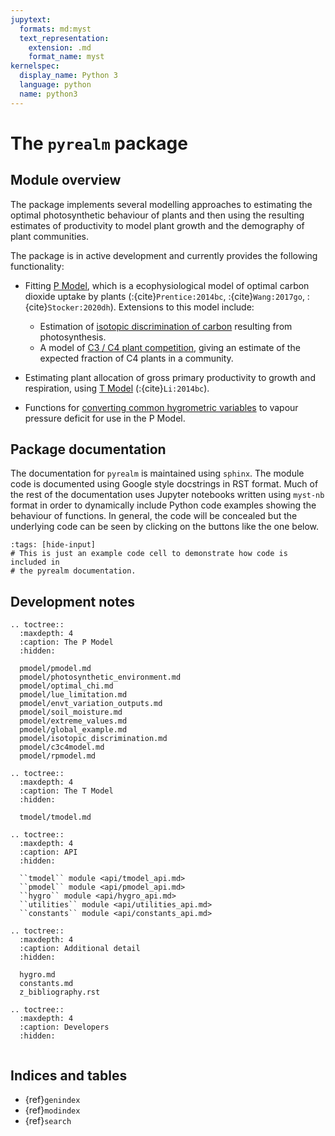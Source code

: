 ```yaml
---
jupytext:
  formats: md:myst
  text_representation:
    extension: .md
    format_name: myst
kernelspec:
  display_name: Python 3
  language: python
  name: python3
---
```


# The `pyrealm` package

## Module overview

The package implements several modelling approaches to estimating the optimal
photosynthetic behaviour of plants and then using the resulting estimates of
productivity to model plant growth and the demography of plant communities.

The package is in active development and currently provides the following functionality:

* Fitting [P Model](pmodel/pmodel), which is a ecophysiological model of optimal carbon
  dioxide uptake by plants (:{cite}`Prentice:2014bc`, :{cite}`Wang:2017go`,
  :{cite}`Stocker:2020dh`). Extensions to this model include:

  * Estimation of [isotopic discrimination of
    carbon](pmodel/isotopic_discrimination.md) resulting from photosynthesis.
  * A model of [C3 / C4 plant competition](pmodel/c3c4model), giving an estimate of
    the expected fraction of C4 plants in a community.

* Estimating plant allocation of gross primary productivity to growth and respiration,
  using [T Model](tmodel/tmodel) (:{cite}`Li:2014bc`).
* Functions for [converting common hygrometric variables](./hygro) to vapour pressure
  deficit for use in the P Model.

## Package documentation

The documentation for `pyrealm` is maintained using `sphinx`. The module code is
documented using Google style docstrings in RST format. Much of the rest of the
documentation uses Jupyter notebooks written using `myst-nb` format in order to
dynamically include Python code examples showing the behaviour of functions. In
general, the code will be concealed but the underlying code can be seen by
clicking on the buttons like the one below.

```{code-cell} python
:tags: [hide-input]
# This is just an example code cell to demonstrate how code is included in 
# the pyrealm documentation.
```

## Development notes

```{eval-rst}
.. toctree::
  :maxdepth: 4
  :caption: The P Model
  :hidden:

  pmodel/pmodel.md
  pmodel/photosynthetic_environment.md
  pmodel/optimal_chi.md
  pmodel/lue_limitation.md
  pmodel/envt_variation_outputs.md
  pmodel/soil_moisture.md
  pmodel/extreme_values.md
  pmodel/global_example.md
  pmodel/isotopic_discrimination.md
  pmodel/c3c4model.md
  pmodel/rpmodel.md
```

```{eval-rst}
.. toctree::
  :maxdepth: 4
  :caption: The T Model
  :hidden:
  
  tmodel/tmodel.md
```

```{eval-rst}
.. toctree::
  :maxdepth: 4
  :caption: API
  :hidden:

  ``tmodel`` module <api/tmodel_api.md>
  ``pmodel`` module <api/pmodel_api.md>
  ``hygro`` module <api/hygro_api.md>
  ``utilities`` module <api/utilities_api.md>
  ``constants`` module <api/constants_api.md>
```

```{eval-rst}
.. toctree::
  :maxdepth: 4
  :caption: Additional detail
  :hidden:
  
  hygro.md
  constants.md
  z_bibliography.rst
```

```{eval-rst}
.. toctree::
  :maxdepth: 4
  :caption: Developers
  :hidden:


```

## Indices and tables

* {ref}`genindex`
* {ref}`modindex`
* {ref}`search`
